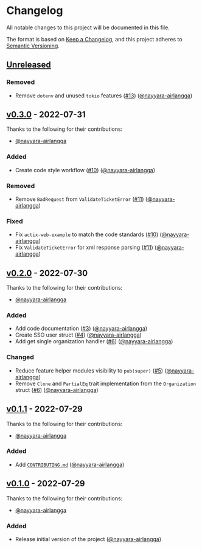 # Changelog

All notable changes to this project will be documented in this file.

The format is based on [Keep a Changelog], and this project adheres to [Semantic Versioning].

## [Unreleased]

### Removed
- Remove `dotenv` and unused `tokio` features ([#13](https://github.com/ristekoss/rust-sso-ui-jwt/pull/13)) ([@nayyara-airlangga])

## [v0.3.0] - 2022-07-31

Thanks to the following for their contributions:
- [@nayyara-airlangga]

### Added
- Create code style workflow ([#10](https://github.com/ristekoss/rust-sso-ui-jwt/pull/10)) ([@nayyara-airlangga])

### Removed
- Remove `BadRequest` from `ValidateTicketError` ([#11](https://github.com/ristekoss/rust-sso-ui-jwt/pull/11)) ([@nayyara-airlangga])

### Fixed
- Fix `actix-web-example` to match the code standards ([#10](https://github.com/ristekoss/rust-sso-ui-jwt/pull/10)) ([@nayyara-airlangga])
- Fix `ValidateTicketError` for xml response parsing ([#11](https://github.com/ristekoss/rust-sso-ui-jwt/pull/11)) ([@nayyara-airlangga])


## [v0.2.0] - 2022-07-30

Thanks to the following for their contributions:
- [@nayyara-airlangga]

### Added
- Add code documentation ([#3](https://github.com/ristekoss/rust-sso-ui-jwt/pull/3)) ([@nayyara-airlangga])
- Create SSO user struct ([#4](https://github.com/ristekoss/rust-sso-ui-jwt/pull/4)) ([@nayyara-airlangga])
- Add get single organization handler ([#6](https://github.com/ristekoss/rust-sso-ui-jwt/pull/6)) ([@nayyara-airlangga])

### Changed
- Reduce feature helper modules visibility to `pub(super)` ([#5](https://github.com/ristekoss/rust-sso-ui-jwt/pull/5)) ([@nayyara-airlangga])
- Remove `Clone` and `PartialEq` trait implementation from the `Organization` struct ([#6](https://github.com/ristekoss/rust-sso-ui-jwt/pull/6)) ([@nayyara-airlangga])


## [v0.1.1] - 2022-07-29

Thanks to the following for their contributions:
- [@nayyara-airlangga]

### Added
- Add [`CONTRIBUTING.md`][contributing.md] ([@nayyara-airlangga])


## [v0.1.0] - 2022-07-29

Thanks to the following for their contributions:
- [@nayyara-airlangga]

### Added
- Release initial version of the project ([@nayyara-airlangga])


<!---------- LINKS ---------->
[Keep A Changelog]: https://keepachangelog.com/en/1.0.0
[Semantic Versioning]: https://semver.org
[contributing.md]: https://github.com/ristekoss/rust-sso-ui-jwt/tree/main/CONTRIBUTING.md

<!-- VERSION COMPARISON -->
[Unreleased]: https://github.com/ristekoss/rust-sso-ui-jwt/compare/v0.3.0...HEAD
[v0.3.0]: https://github.com/ristekoss/rust-sso-ui-jwt/compare/v0.2.0...v0.3.0
[v0.2.0]: https://github.com/ristekoss/rust-sso-ui-jwt/compare/v0.1.1...v0.2.0
[v0.1.1]: https://github.com/ristekoss/rust-sso-ui-jwt/compare/v0.1.0...v0.1.1
[v0.1.0]: https://github.com/ristekoss/rust-sso-ui-jwt/tree/v0.1.0

<!-- AUTHORS -->
[@nayyara-airlangga]: https://github.com/nayyara-airlangga
